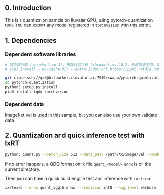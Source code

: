 ## 0. Introduction
This is a quantization sample on Iluvatar GPU, using pytorch-quantization tool.
You can export any model registered in `torchvision` with this script.

## 1. Dependencies
### Dependent software libraries
```bash
# 官方库依赖 libcudart.so.12，天数目前只有 libcudart.so.10.2，无法直接使用，需要编译安装源码
# pip3 install --no-cache-dir --extra-index-url https://pypi.nvidia.com pytorch-quantization==2.2.1

git clone ssh://git@bitbucket.iluvatar.ai:7999/swapp/pytorch-quantization.git
cd pytorch-quantization
python3 setup.py install
pip3 install tqdm torchvision
```
### Dependent data
ImageNet val is used in this sample, but you can also use your own validate data


## 2. Quantization and quick inference test with IxRT
```bash
python3 quant.py --batch_size 512 --data_path /path/to/image/val --model vgg16
```
If no error happens, a QDQ format onnx file `quant_<model>.onnx` is on the current directory.

Then you can have a quick build engine test and inference with `ixrtexec`

```bash
ixrtexec --onnx quant_vgg16.onnx --precision int8 --log_level verbose
```
